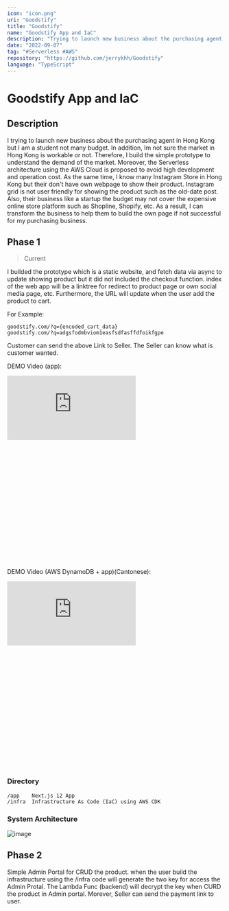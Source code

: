 ```yaml
---
icon: "icon.png"
uri: "Goodstify"
title: "Goodstify"
name: "Goodstify App and IaC"
description: "Trying to launch new business about the purchasing agent in Hong Kong. Next.Js App is created for researching the market "
date: "2022-09-07"
tag: "#Serverless #AWS"
repository: "https://github.com/jerrykhh/Goodstify"
language: "TypeScript"
---
```


# Goodstify App and IaC

## Description

I trying to launch new business about the purchasing agent in Hong Kong but I am a student not many budget. In addition, Im not sure the market in Hong Kong is workable or not. Therefore, I build the simple prototype to understand the demand of the market. Moreover, the Serverless architecture using the AWS Cloud is proposed to avoid high development and operation cost. As the same time, I know many Instagram Store in Hong Kong but their don't have own webpage to show their product. Instagram grid is not user friendly for showing the product such as the old-date post. Also, their business like a startup the budget may not cover the expensive online store platform such as Shopline, Shopify, etc. As a result, I can transform the business to help them to build the own page if not successful for my purchasing business.

## Phase 1

> Current

I builded the prototype which is a static website, and fetch data via async to update showing product but it did not included the checkout function. index of the web app will be a linktree for redirect to product page or own social media page, etc. Furthermore, the URL will update when the user add the product to cart.

For Example:

```
goodstify.com/?q={encoded_cart_data}
goodstify.com/?q=adgsfodmbviom1easfsdfasffdfoikfgpe
```

Customer can send the above Link to Seller. The Seller can know what is customer wanted.

DEMO Video (app):

<div class="relative iframe-container" 
		style="padding-bottom: 56.25%">
		<iframe src="https://www.youtube.com/embed/3yp9DX_hEPw" title="Demo video of Report quality of student written work system with machine learning" frameborder="0" allow="accelerometer; autoplay; clipboard-write; encrypted-media; gyroscope; picture-in-picture" allowfullscreen></iframe>
</div>

DEMO Video (AWS DynamoDB + app)(Cantonese):

<div class="relative iframe-container" 
		style="padding-bottom: 56.25%">
		<iframe src="https://www.youtube.com/embed/GR282M8QwwI" title="Demo video of Report quality of student written work system with machine learning" frameborder="0" allow="accelerometer; autoplay; clipboard-write; encrypted-media; gyroscope; picture-in-picture" allowfullscreen></iframe>
</div>

### Directory

```
/app    Next.js 12 App
/infra  Infrastructure As Code (IaC) using AWS CDK
```

### System Architecture

![image](/project/Goodstify/arch.jpg)

## Phase 2

Simple Admin Portal for CRUD the product. when the user build the infrastructure using the /infra code will generate the two key for access the Admin Protal. The Lambda Func (backend) will decrypt the key when CURD the product in Admin portal. Morever, Seller can send the payment link to user.
